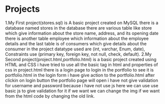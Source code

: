 # Projects
1.My First project(stores.sql) is A basic project created on MySQL there is a database named stores in the database there are various table like store which give information about the store name, address, and its opening date there is another table employee which information about the employee details and the last table is of consumers which  give details about the consumer in the project datatype used are (int, varchar, Enum, date), Constraints use (primary key, foreign key, not null, check, default).	
2.My Second project(project.html,portfolio.html) is a basic project created using HTML and CSS i have tried to use all the basic tag in html and properties of css in project.html there is a login page to login in the portfolio to see it is portfolio.html in the login form i have give action to the portfolio.html after clickin on login button the portfolio page will open i have not give validation for username and password because i have not use js here we can use use basic js to give validation for it if we want we can change the img if we want from the html code by changing the old link. 
